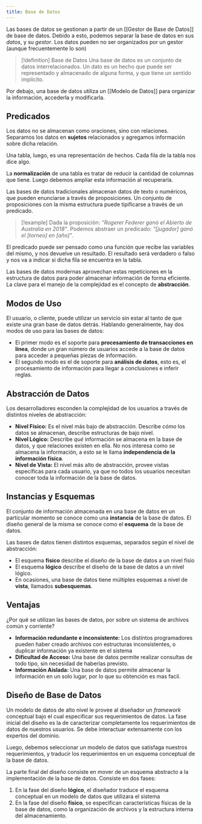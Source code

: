 ```yaml
---
title: Base de Datos
---
```


Las bases de datos se gestionan a partir de un [[Gestor de Base de Datos]] de base de datos. Debido a esto, podemos separar la base de datos en sus *datos*, y su *gestor*. Los datos pueden no ser organizados por un gestor (aunque frecuentemente lo son)

> [!definition] Base de Datos
> Una base de datos es un conjunto de datos interrelacionados. Un dato es un hecho que puede ser representado y almacenado de alguna forma, y que tiene un sentido implícito.

Por debajo, una base de datos utiliza un [[Modelo de Datos]] para organizar la información, accederla y modificarla.

## Predicados

Los datos no se almacenan como oraciones, sino con relaciones. Separamos los datos en **sujetos** relacionados y agregamos información sobre dicha relación.

Una tabla, luego, es una representación de hechos. Cada fila de la tabla nos dice algo.

La **normalización** de una tabla es tratar de reducir la cantidad de columnas que tiene. Luego debemos ampliar esta información al recuperarla.

Las bases de datos tradicionales almacenan datos de texto o numéricos, que pueden enunciarse a través de proposiciones. Un conjunto de proposiciones con la misma estructura puede tipificarse a través de un predicado.

> [!example]
> Dada la proposición: *"Rogerer Federer ganó el Abierto de Australia en 2018"*. Podemos abstraer un predicado: *"[jugador] ganó el [torneo] en [año]"*.

El predicado puede ser pensado como una función que recibe las variables del mismo, y nos devuelve un resultado. El resultado será verdadero o falso y nos va a indicar si dicha fila se encuentra en la tabla.

Las bases de datos modernas aprovechan estas repeticiones en la estructura de datos para poder almacenar información de forma eficiente. La clave para el manejo de la complejidad es el concepto de **abstracción**.

## Modos de Uso

El usuario, o cliente, puede utilizar un servicio sin estar al tanto de que existe una gran base de datos detrás. Hablando generalmente, hay dos modos de uso para las bases de datos:

- El primer modo es el soporte para **procesamiento de transacciones en línea**, donde un gran número de usuarios accede a la base de datos para acceder a pequeñas piezas de información.
- El segundo modo es el de soporte para **análisis de datos**, esto es, el procesamiento de información para llegar a conclusiones e inferir reglas.

## Abstracción de Datos

Los desarrolladores esconden la complejidad de los usuarios a través de distintos niveles de abstracción:

- **Nivel Físico:** Es el nivel más bajo de abstracción. Describe *cómo* los datos se almacenan, describe estructuras de bajo nivel.
- **Nivel Lógico:** Describe *qué* información se almacena en la base de datos, y que relaciones existen en ella. No nos interesa como se almacena la información, a esto se le llama **independencia de la información física**.
- **Nivel de Vista:** El nivel más alto de abstracción, provee vistas específicas para cada usuario, ya que no todos los usuarios necesitan conocer toda la información de la base de datos.

## Instancias y Esquemas

El conjunto de información almacenada en una base de datos en un particular momento se conoce como una **instancia** de la base de datos. El diseño general de la misma se conoce como el **esquema** de la base de datos.

Las bases de datos tienen distintos esquemas, separados según el nivel de abstracción:

- El esquema **físico** describe el diseño de la base de datos a un nivel fisio
- El esquema **lógico** describe el diseño de la base de datos a un nivel lógico.
- En ocasiones, una base de datos tiene múltiples esquemas a nivel de **vista**, llamados **subesquemas**.

## Ventajas

¿Por qué se utilizan las bases de datos, por sobre un sistema de archivos común y corriente?

- **Información redundante e inconsistente:** Los distintos programadores pueden haber creado archivos con estructuras inconsistentes, o duplicar información ya existente en el sistema
- **Dificultad de Acceso:** Una base de datos permite realizar consultas de todo tipo, sin necesidad de haberlas previsto.
- **Información Aislada:** Una base de datos permite almacenar la información en un solo lugar, por lo que su obtención es mas facil.

## Diseño de Base de Datos

Un modelo de datos de alto nivel le provee al diseñador un *framework* conceptual bajo el cual especificar sus requerimientos de datos. La fase inicial del diseño es la de caracterizar completamente los requerimientos de datos de nuestros usuarios. Se debe interactuar extensamente con los expertos del dominio.

Luego, debemos seleccionar un modelo de datos que satisfaga nuestros requerimientos, y traducir los requerimientos en un esquema conceptual de la base de datos.

La parte final del diseño consiste en mover de un esquema abstracto a la implementación de la base de datos. Consiste en dos fases:

1. En la fase del diseño **lógico**, el diseñador traduce el esquema conceptual en un modelo de datos que utilizara el sistema
2. En la fase del diseño **físico**, se especifican características físicas de la base de datos, como la organización de archivos y la estructura interna del almacenamiento.
